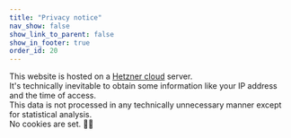 ```yaml
---
title: "Privacy notice"
nav_show: false
show_link_to_parent: false
show_in_footer: true
order_id: 20
---
```


This website is hosted on a [Hetzner cloud](https://www.hetzner.com/cloud) server.  
It's technically inevitable to obtain some information like your IP address and the time of access.  
This data is not processed in any technically unnecessary manner except for statistical analysis.  
No cookies are set. 🍪😋
